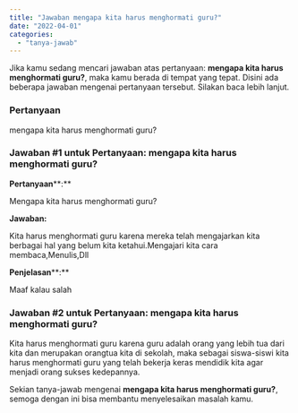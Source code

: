 ```yaml
---
title: "Jawaban mengapa kita harus menghormati guru?​"
date: "2022-04-01"
categories: 
  - "tanya-jawab"
---
```


Jika kamu sedang mencari jawaban atas pertanyaan: **mengapa kita harus menghormati guru?​**, maka kamu berada di tempat yang tepat. Disini ada beberapa jawaban mengenai pertanyaan tersebut. Silakan baca lebih lanjut.

### Pertanyaan

mengapa kita harus menghormati guru?​

### Jawaban #1 untuk Pertanyaan: mengapa kita harus menghormati guru?​

**Pertanyaan****:**

Mengapa kita harus menghormati guru?

**Jawaban:**

Kita harus menghormati guru karena mereka telah mengajarkan kita berbagai hal yang belum kita ketahui.Mengajari kita cara membaca,Menulis,Dll

**Penjelasan****:**

Maaf kalau salah

### Jawaban #2 untuk Pertanyaan: mengapa kita harus menghormati guru?​

Kita harus menghormati guru karena guru adalah orang yang lebih tua dari kita dan merupakan orangtua kita di sekolah, maka sebagai siswa-siswi kita harus menghormati guru yang telah bekerja keras mendidik kita agar menjadi orang sukses kedepannya.

Sekian tanya-jawab mengenai **mengapa kita harus menghormati guru?​**, semoga dengan ini bisa membantu menyelesaikan masalah kamu.
